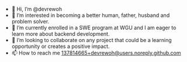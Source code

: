 - 👋 Hi, I’m @devrewoh
- 👀 I’m interested in becoming a better human, father, husband and problem solver.
- 🌱 I’m currently enrolled in a SWE program at WGU and I am eager to learn more about backend development.
- 💞️ I’m looking to collaborate on any project that could be a learning opportunity or creates a positive impact.
- 📫 How to reach me 137814665+devrewoh@users.noreply.github.com

<!---
devrewoh/devrewoh is a ✨ special ✨ repository because its `README.md` (this file) appears on your GitHub profile.
You can click the Preview link to take a look at your changes.
--->
